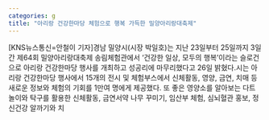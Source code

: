 ```yaml
---
categories: g
title: "아리랑 건강한마당 체험으로 행복 가득한 밀양아리랑대축제"
---
```

[KNS뉴스통신=안철이 기자]경남 밀양시(시장 박일호)는 지난 23일부터 25일까지 3일 간 제64회 밀양아리랑대축제 송림체험관에서 ‘건강한 일상, 모두의 행복’이라는 슬로건으로 아리랑 건강한마당 행사를 개최하고 성공리에 마무리했다고 26일 밝혔다.시는 아리랑 건강한마당 행사에서 15개의 전시 및 체험부스에서 신체활동, 영양, 금연, 치매 등 새로운 정보와 체험의 기회를 1만여 명에게 제공했다. 또 좋은 영양소를 알아보는 다트 놀이와 탁구를 활용한 신체활동, 금연서약 나무 꾸미기, 임산부 체험, 심뇌혈관 홍보, 정신건강 알까기와 치